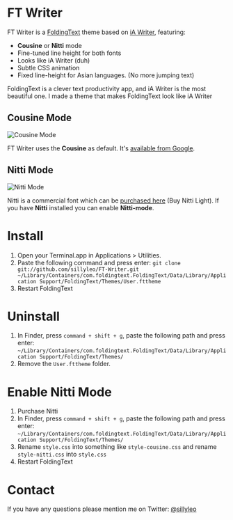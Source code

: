 # FT Writer

FT Writer is a [FoldingText](http://www.foldingtext.com) theme based on [iA Writer](http://www.iawriter.com), featuring:

- **Cousine** or **Nitti** mode
- Fine-tuned line height for both fonts
- Looks like iA Writer (duh)
- Subtle CSS animation
- Fixed line-height for Asian languages. (No more jumping text)

FoldingText is a clever text productivity app, and iA Writer is the most beautiful one. I made a theme that makes FoldingText look like iA Writer

## Cousine Mode

![Cousine Mode](http://d.pr/i/YO2P+)

FT Writer uses the **Cousine** as default. It's [available from Google](). 

## Nitti Mode

![Nitti Mode](http://d.pr/i/YO2P+)

Nitti is a commercial font which can be [purchased here](http://www.boldmonday.com/en/nitti) (Buy Nitti Light). If you have **Nitti** installed you can enable **Nitti-mode**.


# Install

1. Open your Terminal.app in Applications > Utilities.
2. Paste the following command and press enter:
	`git clone git://github.com/sillyleo/FT-Writer.git ~/Library/Containers/com.foldingtext.FoldingText/Data/Library/Application Support/FoldingText/Themes/User.fttheme`
3. Restart FoldingText

# Uninstall

1. In Finder, press `command + shift + g`, paste the following path and press enter:
	`~/Library/Containers/com.foldingtext.FoldingText/Data/Library/Application Support/FoldingText/Themes/`
2. Remove the `User.fttheme` folder.

# Enable Nitti Mode

1. Purchase Nitti
2. In Finder, press `command + shift + g`, paste the following path and press enter:
	`~/Library/Containers/com.foldingtext.FoldingText/Data/Library/Application Support/FoldingText/Themes/`
3. Rename `style.css` into something like `style-cousine.css` and rename `style-nitti.css` into `style.css`
4. Restart FoldingText

# Contact

If you have any questions please mention me on Twitter: [@sillyleo](http://twitter.com/sillyleo)